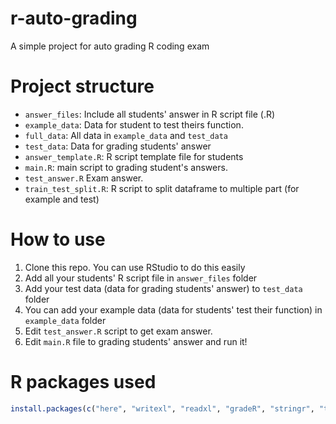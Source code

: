 # r-auto-grading

A simple project for auto grading R coding exam

# Project structure
- `answer_files`: Include all students' answer in R script file (.R)
- `example_data`: Data for student to test theirs function.
- `full_data`: All data in `example_data` and `test_data`
- `test_data`: Data for grading students' answer
- `answer_template.R`: R script template file for students
- `main.R`: main script to grading student's answers.
- `test_answer.R` Exam answer.
- `train_test_split.R`: R script to split dataframe to multiple part (for example and test)

# How to use
1. Clone this repo. You can use RStudio to do this easily
2. Add all your students' R script file in `answer_files` folder
3. Add your test data (data for grading students' answer) to `test_data` folder
4. You can add your example data (data for students' test their function) in `example_data` folder
5. Edit `test_answer.R` script to get exam answer.
6. Edit `main.R` file to grading students' answer and run it!

# R packages used
```r
install.packages(c("here", "writexl", "readxl", "gradeR", "stringr", "testthat", "SimilaR"))
```
